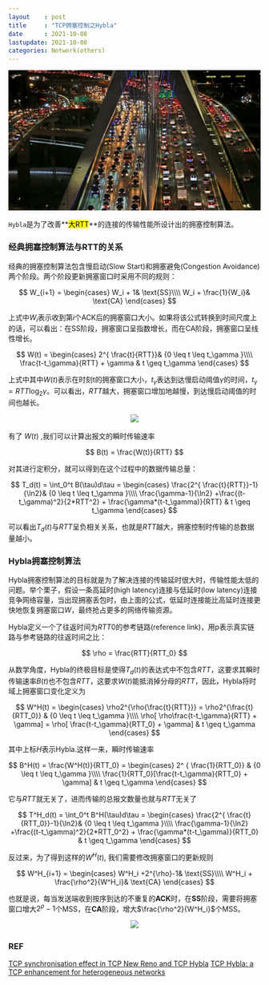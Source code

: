 ```yaml
---
layout    : post
title     : "TCP拥塞控制之Hybla"
date      : 2021-10-08
lastupdate: 2021-10-08
categories: Network(others)
---
```


<p align="center"><img src="/assets/img/public/cong2.png"></p>

`Hybla`是为了改善**<mark>大RTT</mark>**的连接的传输性能所设计出的拥塞控制算法。

### 经典拥塞控制算法与RTT的关系

经典的拥塞控制算法包含慢启动(Slow Start)和拥塞避免(Congestion Avoidance)两个阶段。两个阶段更新拥塞窗口时采用不同的规则：

$$
W_{i+1} =
\begin{cases}
W_i + 1& \text{SS}\\\\
W_i + \frac{1}{W_i}& \text{CA}
\end{cases}
$$


上式中$W_i$表示收到第$i$个ACK后的拥塞窗口大小。如果将该公式转换到时间尺度上的话，可以看出：在SS阶段，拥塞窗口呈指数增长，而在CA阶段，拥塞窗口呈线性增长。

$$
W(t) =
\begin{cases}
2^{ \frac{t}{RTT}}& {0 \leq t \leq t_\gamma }\\\\
\frac{t-t_\gamma}{RTT} + \gamma & t \geq  t_\gamma
\end{cases}
$$


上式中其中$W(t)$表示在时刻t的拥塞窗口大小，$t_\gamma$表达到达慢启动阈值$\gamma$的时间，$t_\gamma = RTT\log_2\gamma$。可以看出，$RTT$越大，拥塞窗口增加地越慢，到达慢启动阈值的时间也越长。

<p align="center"><img src="https://s2.ax1x.com/2019/10/09/uIN0A0.png"></p>

有了 $W(t)$ ,我们可以计算出报文的瞬时传输速率

$$
B(t) = \frac{W(t)}{RTT} 
$$

对其进行定积分，就可以得到在这个过程中的数据传输总量：

$$
T_d(t) = \int_0^t B(\tau)d\tau =  \begin{cases}
 \frac{2^{ \frac{t}{RTT}}-1}{\ln2}& {0 \leq t \leq t_\gamma }\\\\
\frac{\gamma-1}{\ln2} +\frac{(t-t_\gamma)^2}{2*RTT^2} + \frac{\gamma*(t-t_\gamma)}{RTT} & t \geq  t_\gamma
\end{cases}
$$

可以看出$T_d(t)$与$RTT$呈负相关关系，也就是$RTT$越大，拥塞控制时传输的总数据量越小。

### Hybla拥塞控制算法 

Hybla拥塞控制算法的目标就是为了解决连接的传输延时很大时，传输性能太低的问题。举个栗子，假设一条高延时(high latency)连接与低延时(low latency)连接竞争网络容量，当出现拥塞丢包时，由上面的公式，低延时连接能比高延时连接更快地恢复拥塞窗口$W$，最终抢占更多的网络传输资源。

Hybla定义一个了往返时间为$RTT0$的参考链路(reference link)，用p表示真实链路与参考链路的往返时间之比：

$$
\rho = \frac{RTT}{RTT_0}
$$

从数学角度，Hybla的终极目标是使得$T_d(t)$的表达式中不包含$RTT$，这要求其瞬时传输速率$B(t)$也不包含$RTT$，这要求$W(t)$能抵消掉分母的$RTT$，因此，Hybla将时域上拥塞窗口变化定义为

$$
W^H(t) =
\begin{cases}
\rho2^{\rho{\frac{t}{RTT}}} = \rho2^{\frac{t}{RTT_0}} & {0 \leq t \leq t_\gamma }\\\\
\rho[ \rho\frac{t-t_\gamma}{RTT} + \gamma] = \rho[ \frac{t-t_\gamma}{RTT_0} + \gamma] & t \geq  t_\gamma
\end{cases}
$$

其中上标$H$表示Hybla.这样一来，瞬时传输速率

$$
B^H(t) = \frac{W^H(t)}{RTT_0} = 
\begin{cases}
 2^ { \frac{1}{RTT_0}} & {0 \leq t \leq t_\gamma }\\\\
 \frac{1}{RTT_0}[\frac{t-t_\gamma}{RTT_0} + \gamma] & t \geq  t_\gamma
\end{cases}
$$


它与$RTT$就无关了，进而传输的总报文数量也就与$RTT$无关了

$$
T^H_d(t) = \int_0^t B^H(\tau)d\tau =  \begin{cases}
 \frac{2^{ \frac{t}{RTT_0}}-1}{\ln2}& {0 \leq t \leq t_\gamma }\\\\
\frac{\gamma-1}{\ln2} +\frac{(t-t_\gamma)^2}{2*RTT_0^2} + \frac{\gamma*(t-t_\gamma)}{RTT_0} & t \geq  t_\gamma
\end{cases}
$$

反过来，为了得到这样的$W^H(t)$, 我们需要修改拥塞窗口的更新规则

$$
W^H_{i+1} =
\begin{cases}
W^H_i +2^{\rho}-1& \text{SS}\\\\
W^H_i + \frac{\rho^2}{W^H_i}& \text{CA}
\end{cases}
$$

也就是说，每当发送端收到按序到达的不重复的**ACK**时，在**SS**阶段，需要将拥塞窗口增大$2^{\rho}-1$个MSS，在**CA**阶段，增大$\frac{\rho^2}{W^H_i}$个MSS。
<p align="center"><img src="https://s2.ax1x.com/2019/10/09/uINBNV.md.png"></p>


### REF 

[TCP synchronisation effect in TCP New Reno and TCP Hybla](https://www.utwente.nl/en/eemcs/dacs/assignments/completed/bachelor/reports/B-assignment_Baesjou.pdf)
[TCP Hybla: a TCP enhancement for heterogeneous networks](http://www.mathcs.emory.edu/~cheung/Courses/558/Syllabus/Papers/TCP-Hybla.pdf)

